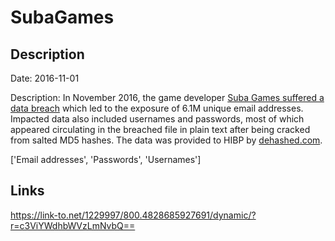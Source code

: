 # SubaGames

## Description

Date: 2016-11-01

Description:
In November 2016, the game developer <a href="https://www.hackread.com/vbulletin-forums-hacked-accounts-sold-on-dark-web/" target="_blank" rel="noopener">Suba Games suffered a data breach</a> which led to the exposure of 6.1M unique email addresses. Impacted data also included usernames and passwords, most of which appeared circulating in the breached file in plain text after being cracked from salted MD5 hashes. The data was provided to HIBP by <a href="https://dehashed.com/" target="_blank" rel="noopener">dehashed.com</a>.


['Email addresses', 'Passwords', 'Usernames']

## Links

https://link-to.net/1229997/800.4828685927691/dynamic/?r=c3ViYWdhbWVzLmNvbQ==